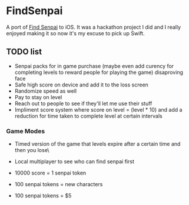 # FindSenpai
A port of [Find Senpai](www.findsenpai.co) to iOS. It was a hackathon project I did and I really enjoyed making it so now it's my excuse to pick up Swift.
## TODO list
- Senpai packs for in game purchase (maybe even add curency for completing levels to reward people for playing the game) disaproving face
- Safe high score on device and add it to the loss screen
- Randomize speed as well
- Pay to stay on level
- Reach out to people to see if they'll let me use their stuff
- Impliment score system where score on level = (level * 10) and add a reduction for time taken to complete level at certain intervals

### Game Modes
- Timed version of the game that levels expire after a certain time and then you lose\
- Local multiplayer to see who can find senpai first

- 10000 score = 1 senpai token
- 100 senpai tokens = new characters
- 100 senpai tokens = $5
